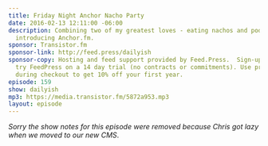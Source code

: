 ```yaml
---
title: Friday Night Anchor Nacho Party
date: 2016-02-13 12:11:00 -06:00
description: Combining two of my greatest loves - eating nachos and podcasting and
  introducing Anchor.fm.
sponsor: Transistor.fm
sponsor-link: http://feed.press/dailyish
sponsor-copy: Hosting and feed support provided by Feed.Press.  Sign-up today and
  try FeedPress on a 14 day trial (no contracts or commitments). Use promo code "dailyish"
  during checkout to get 10% off your first year.
episode: 159
show: dailyish
mp3: https://media.transistor.fm/5872a953.mp3
layout: episode
---
```


<em>Sorry the show notes for this episode were removed because Chris got lazy when we moved to our new CMS</em>.
